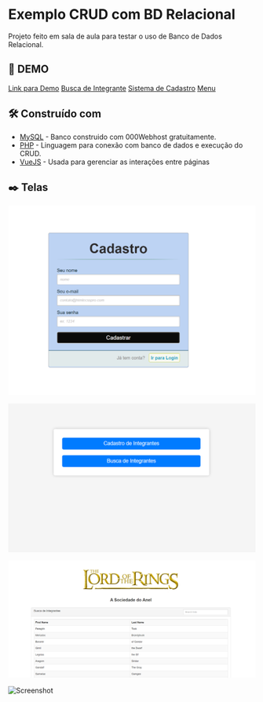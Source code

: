 # Exemplo CRUD com BD Relacional

Projeto feito em sala de aula para testar o uso de Banco de Dados Relacional.

## 🚀 DEMO

[Link para Demo](https://jed1rey.000webhostapp.com/index.html)
[Busca de Integrante](https://jed1rey.000webhostapp.com/buscaAlunos.html)
[Sistema de Cadastro](https://jed1rey.000webhostapp.com/cadastroAlunos.html)
[Menu](https://jed1rey.000webhostapp.com/dashboard.html)

## 🛠️ Construído com

* [MySQL](https://www.000webhost.com/) - Banco construido com 000Webhost gratuitamente.
* [PHP](https://www.php.net/) - Linguagem para conexão com banco de dados e execução do CRUD.
* [VueJS](https://vuejs.org/) - Usada para gerenciar as interações entre páginas

## ✒️ Telas

![Screenshot](login.png)

![Screenshot](index.png)

![Screenshot](tela_buscas.png)

![Screenshot](cadastr0.png)




